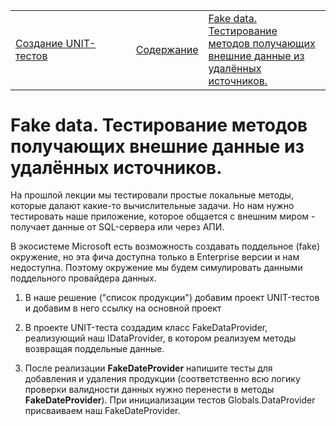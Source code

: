 <table style="width: 100%;"><tr><td style="width: 40%;">
<a href="../articles/5_3_1_10_unit_test.md">Создание UNIT-тестов
</a></td><td style="width: 20%;">
<a href="../readme.md">Содержание
</a></td><td style="width: 40%;">
<a href="../articles/fake_unit_test.md">Fake data. Тестирование методов получающих внешние данные из удалённых источников.
</a></td><tr></table>

# Fake data. Тестирование методов получающих внешние данные из удалённых источников.

На прошлой лекции мы тестировали простые локальные методы, которые далают какие-то вычислительные задачи. Но нам нужно тестировать наше приложение, которое общается с внешним миром - получает данные от SQL-сервера или через АПИ. 

В экосистеме Microsoft есть возможность создавать поддельное (fake) окружение, но эта фича доступна только в Enterprise версии и нам недоступна. Поэтому окружение мы будем симулировать данными поддельного провайдера данных.

1. В наше решение ("список продукции") добавим проект UNIT-тестов и добавим в него ссылку на основной проект

2. В проекте UNIT-теста создадим класс FakeDataProvider, реализующий наш IDataProvider, в котором реализуем методы возвращая поддельные данные.

3. После реализации **FakeDateProvider** напишите тесты для добавления и удаления продукции (соответственно всю логику проверки валидности данных нужно перенести в методы **FakeDateProvider**). При инициализации тестов Globals.DataProvider присваиваем наш FakeDateProvider.